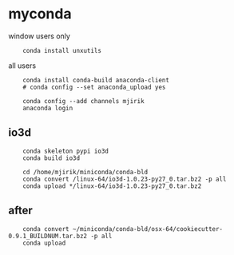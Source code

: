 # myconda


window users only

        conda install unxutils

all users

        conda install conda-build anaconda-client
        # conda config --set anaconda_upload yes
        
        conda config --add channels mjirik
        anaconda login
        

## io3d

        conda skeleton pypi io3d
        conda build io3d
        
        cd /home/mjirik/miniconda/conda-bld
        conda convert /linux-64/io3d-1.0.23-py27_0.tar.bz2 -p all
        conda upload */linux-64/io3d-1.0.23-py27_0.tar.bz2


## after

        
        conda convert ~/miniconda/conda-bld/osx-64/cookiecutter-0.9.1_BUILDNUM.tar.bz2 -p all
        conda upload 
